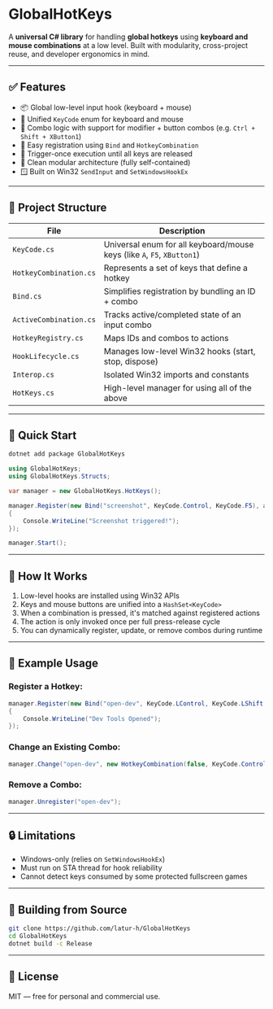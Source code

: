 # GlobalHotKeys

A **universal C# library** for handling **global hotkeys** using **keyboard and mouse combinations** at a low level. Built with modularity, cross-project reuse, and developer ergonomics in mind.

---

## ✅ Features

- 📦 Global low-level input hook (keyboard + mouse)
- 🔀 Unified `KeyCode` enum for keyboard and mouse
- 🧠 Combo logic with support for modifier + button combos (e.g. `Ctrl + Shift + XButton1`)
- 🔧 Easy registration using `Bind` and `HotkeyCombination`
- 🔁 Trigger-once execution until all keys are released
- 🧼 Clean modular architecture (fully self-contained)
- 🪟 Built on Win32 `SendInput` and `SetWindowsHookEx`

---

## 📂 Project Structure

| File | Description |
|------|-------------|
| `KeyCode.cs` | Universal enum for all keyboard/mouse keys (like `A`, `F5`, `XButton1`) |
| `HotkeyCombination.cs` | Represents a set of keys that define a hotkey |
| `Bind.cs` | Simplifies registration by bundling an ID + combo |
| `ActiveCombination.cs` | Tracks active/completed state of an input combo |
| `HotkeyRegistry.cs` | Maps IDs and combos to actions |
| `HookLifecycle.cs` | Manages low-level Win32 hooks (start, stop, dispose) |
| `Interop.cs` | Isolated Win32 imports and constants |
| `HotKeys.cs` | High-level manager for using all of the above |

---

## 🚀 Quick Start

```bash
dotnet add package GlobalHotKeys
```

```csharp
using GlobalHotKeys;
using GlobalHotKeys.Structs;

var manager = new GlobalHotKeys.HotKeys();

manager.Register(new Bind("screenshot", KeyCode.Control, KeyCode.F5), async () =>
{
    Console.WriteLine("Screenshot triggered!");
});

manager.Start();
```

---

## 🧠 How It Works

1. Low-level hooks are installed using Win32 APIs
2. Keys and mouse buttons are unified into a `HashSet<KeyCode>`
3. When a combination is pressed, it's matched against registered actions
4. The action is only invoked once per full press-release cycle
5. You can dynamically register, update, or remove combos during runtime

---

## 🔧 Example Usage

### Register a Hotkey:

```csharp
manager.Register(new Bind("open-dev", KeyCode.LControl, KeyCode.LShift, KeyCode.D), async () =>
{
    Console.WriteLine("Dev Tools Opened");
});
```

### Change an Existing Combo:

```csharp
manager.Change("open-dev", new HotkeyCombination(false, KeyCode.Control, KeyCode.F1));
```

### Remove a Combo:

```csharp
manager.Unregister("open-dev");
```

---

## 🔒 Limitations

- Windows-only (relies on `SetWindowsHookEx`)
- Must run on STA thread for hook reliability
- Cannot detect keys consumed by some protected fullscreen games

---

## 🧱 Building from Source

```bash
git clone https://github.com/latur-h/GlobalHotKeys
cd GlobalHotKeys
dotnet build -c Release
```

---

## 📜 License

MIT — free for personal and commercial use.
